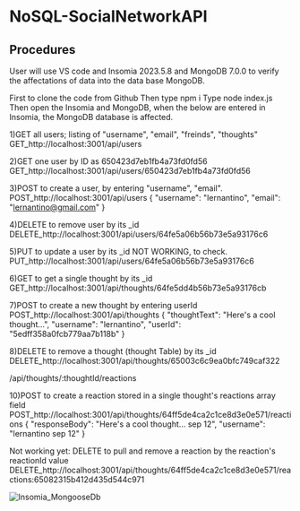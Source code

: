 # NoSQL-SocialNetworkAPI



## Procedures

User will use VS code and Insomia 2023.5.8 and MongoDB 7.0.0 to verify the affectations of data into the data base MongoDB.

First to clone the code from Github
Then type npm i
Type node index.js
Then open the Insomia and MongoDB, when the below are entered in Insomia, the MongoDB database is affected.





1)GET all users; listing of "username", "email", "freinds", "thoughts"
GET_http://localhost:3001/api/users

2)GET one user by ID as 650423d7eb1fb4a73fd0fd56
GET_http://localhost:3001/api/users/650423d7eb1fb4a73fd0fd56

3)POST to create a user, by entering "username", "email".
POST_http://localhost:3001/api/users
{
  "username": "lernantino",
  "email": "lernantino@gmail.com"
}

4)DELETE to remove user by its _id
DELETE_http://localhost:3001/api/users/64fe5a06b56b73e5a93176c6


5)PUT to update a user by its _id   NOT WORKING, to check.
PUT_http://localhost:3001/api/users/64fe5a06b56b73e5a93176c6



6)GET to get a single thought by its _id
GET_http://localhost:3001/api/thoughts/64fe5dd4b56b73e5a93176cb

7)POST to create a new thought by entering userId
POST_http://localhost:3001/api/thoughts
{
  "thoughtText": "Here's a cool thought...",
  "username": "lernantino",
  "userId": "5edff358a0fcb779aa7b118b"
}

8)DELETE to remove a thought (thought Table) by its _id
DELETE_http://localhost:3001/api/thoughts/65003c6c9ea0bfc749caf322



/api/thoughts/:thoughtId/reactions


10)POST to create a reaction stored in a single thought's reactions array field
POST_http://localhost:3001/api/thoughts/64ff5de4ca2c1ce8d3e0e571/reactions
{
 "responseBody": "Here's a cool thought... sep 12",
  "username": "lernantino sep 12"
}


Not working yet:
DELETE to pull and remove a reaction by the reaction's reactionId value
DELETE_http://localhost:3001/api/thoughts/64ff5de4ca2c1ce8d3e0e571/reactions:65082315b412d435d544c971




![Insomia_MongooseDb](https://github.com/HungQuocDang/NoSQL-SocialNetworkAPI/assets/129162404/719339cc-e381-4024-a8d7-ad3d5e2d804f)


